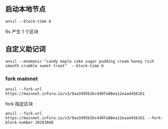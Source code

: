 ## 启动本地节点

```shell
anvil --block-time 6
```

6s 产生 1 个区块

## 自定义助记词

```shell
anvil --mnemonic "candy maple cake sugar pudding cream honey rich smooth crumble sweet treat"  --block-time 6
```

### fork mainnet

```shell
anvil --fork-url https://mainnet.infura.io/v3/9aa3d95b3bc440fa88ea12eaa4456161
```

fork 指定区块

```shell
anvil --fork-url https://mainnet.infura.io/v3/9aa3d95b3bc440fa88ea12eaa4456161 --fork-block-number 20281608
```
